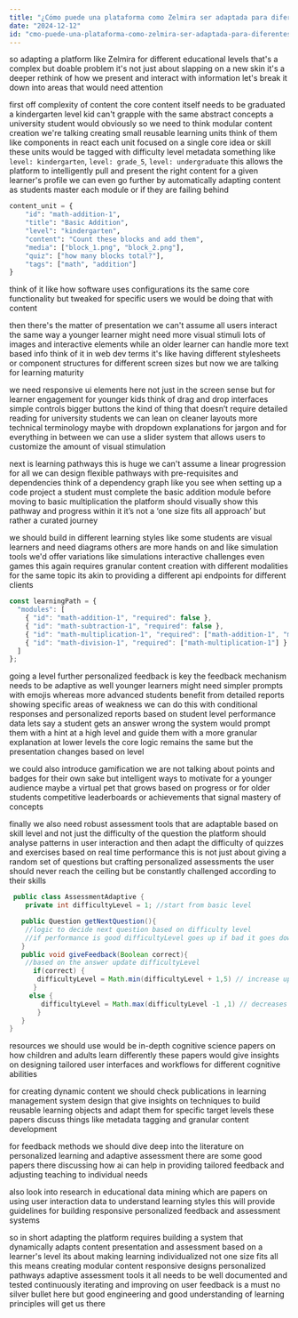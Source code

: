 ```yaml
---
title: "¿Cómo puede una plataforma como Zelmira ser adaptada para diferentes niveles educativos?"
date: "2024-12-12"
id: "cmo-puede-una-plataforma-como-zelmira-ser-adaptada-para-diferentes-niveles-educativos"
---
```


 so adapting a platform like Zelmira for different educational levels that's a complex but doable problem it's not just about slapping on a new skin it's a deeper rethink of how we present and interact with information let's break it down into areas that would need attention

first off complexity of content the core content itself needs to be graduated a kindergarten level kid can't grapple with the same abstract concepts a university student would obviously so we need to think modular content creation we're talking creating small reusable learning units think of them like components in react each unit focused on a single core idea or skill these units would be tagged with difficulty level metadata something like `level: kindergarten`, `level: grade_5`, `level: undergraduate` this allows the platform to intelligently pull and present the right content for a given learner's profile we can even go further by automatically adapting content as students master each module or if they are failing behind

```python
content_unit = {
    "id": "math-addition-1",
    "title": "Basic Addition",
    "level": "kindergarten",
    "content": "Count these blocks and add them",
    "media": ["block_1.png", "block_2.png"],
    "quiz": ["how many blocks total?"],
    "tags": ["math", "addition"]
}
```

think of it like how software uses configurations its the same core functionality but tweaked for specific users we would be doing that with content

then there's the matter of presentation we can't assume all users interact the same way a younger learner might need more visual stimuli lots of images and interactive elements while an older learner can handle more text based info think of it in web dev terms it's like having different stylesheets or component structures for different screen sizes but now we are talking for learning maturity

  we need responsive ui elements here not just in the screen sense but for learner engagement for younger kids think of drag and drop interfaces simple controls bigger buttons the kind of thing that doesn’t require detailed reading for university students we can lean on cleaner layouts more technical terminology maybe with dropdown explanations for jargon and for everything in between we can use a slider system that allows users to customize the amount of visual stimulation

next is learning pathways this is huge we can't assume a linear progression for all we can design flexible pathways with pre-requisites and dependencies think of a dependency graph like you see when setting up a code project a student must complete the basic addition module before moving to basic multiplication the platform should visually show this pathway and progress within it it’s not a ‘one size fits all approach’ but rather a curated journey

  we should build in different learning styles like some students are visual learners and need diagrams others are more hands on and like simulation tools we'd offer variations like simulations interactive challenges even games this again requires granular content creation with different modalities for the same topic its akin to providing a different api endpoints for different clients

```javascript
const learningPath = {
  "modules": [
    { "id": "math-addition-1", "required": false },
    { "id": "math-subtraction-1", "required": false },
    { "id": "math-multiplication-1", "required": ["math-addition-1", "math-subtraction-1"] },
    { "id": "math-division-1", "required": ["math-multiplication-1"] }
  ]
};
```

going a level further personalized feedback is key the feedback mechanism needs to be adaptive as well younger learners might need simpler prompts with emojis whereas more advanced students benefit from detailed reports showing specific areas of weakness we can do this with conditional responses and personalized reports based on student level performance data lets say a student gets an answer wrong the system would prompt them with a hint at a high level and guide them with a more granular explanation at lower levels the core logic remains the same but the presentation changes based on level

  we could also introduce gamification we are not talking about points and badges for their own sake but intelligent ways to motivate for a younger audience maybe a virtual pet that grows based on progress or for older students competitive leaderboards or achievements that signal mastery of concepts

  finally we also need robust assessment tools that are adaptable based on skill level and not just the difficulty of the question the platform should analyse patterns in user interaction and then adapt the difficulty of quizzes and exercises based on real time performance this is not just about giving a random set of questions but crafting personalized assessments the user should never reach the ceiling but be constantly challenged according to their skills

 ```java
  public class AssessmentAdaptive {
     private int difficultyLevel = 1; //start from basic level

    public Question getNextQuestion(){
     //logic to decide next question based on difficulty level
     //if performance is good difficultyLevel goes up if bad it goes down
    }
    public void giveFeedback(Boolean correct){
     //based on the answer update difficultyLevel
       if(correct) {
        difficultyLevel = Math.min(difficultyLevel + 1,5) // increase up to a maximum level
       }
      else {
         difficultyLevel = Math.max(difficultyLevel -1 ,1) // decreases to minimum of 1
        }
    }
}

  ```

   resources we should use would be in-depth cognitive science papers on how children and adults learn differently these papers would give insights on designing tailored user interfaces and workflows for different cognitive abilities

for creating dynamic content we should check publications in learning management system design that give insights on techniques to build reusable learning objects and adapt them for specific target levels these papers discuss things like metadata tagging and granular content development

   for feedback methods we should dive deep into the literature on personalized learning and adaptive assessment there are some good papers there discussing how ai can help in providing tailored feedback and adjusting teaching to individual needs

  also look into research in educational data mining which are papers on using user interaction data to understand learning styles this will provide guidelines for building responsive personalized feedback and assessment systems

   so in short adapting the platform requires building a system that dynamically adapts content presentation and assessment based on a learner's level its about making learning individualized not one size fits all this means creating modular content responsive designs personalized pathways adaptive assessment tools it all needs to be well documented and tested continuously iterating and improving on user feedback is a must no silver bullet here but good engineering and good understanding of learning principles will get us there
